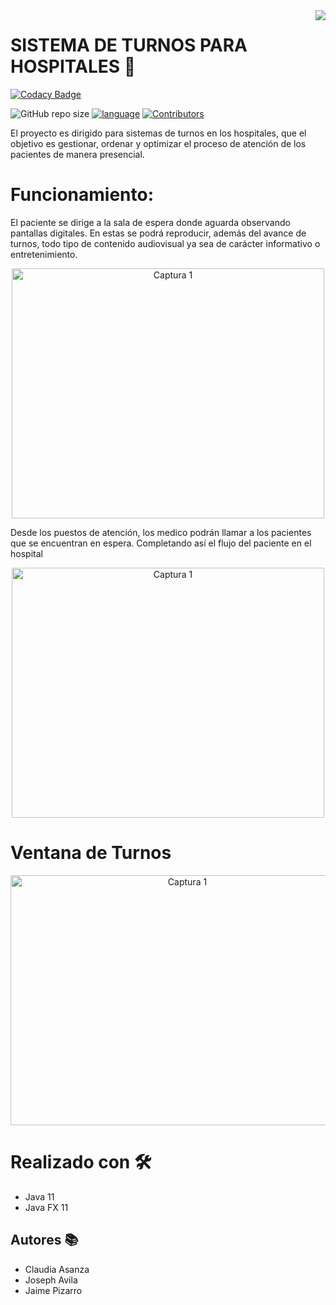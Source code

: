 <img src="https://github.com/jaimepizarr/ProyectoEstrucutras2.0/blob/master/images/logo.png?raw=true" align="right" />

# SISTEMA DE TURNOS PARA HOSPITALES 🚀

[![Codacy Badge](https://api.codacy.com/project/badge/Grade/0a1d1c9e492342879809b380a4c54f45)](https://app.codacy.com/manual/eljosephavila123/ProyectoEstrucutras2.0?utm_source=github.com&utm_medium=referral&utm_content=eljosephavila123/ProyectoEstrucutras2.0&utm_campaign=Badge_Grade_Dashboard)

> 
![GitHub repo size](https://img.shields.io/github/repo-size/jaimepizarr/ProyectoEstrucutras2.0)
[![language][language-shield]][language-url]
[![Contributors][contributors-shield]][contributors-url]




[language-shield]: https://img.shields.io/badge/Java-v11.0.0-blue?style=plastic
[language-url]: https://www.java.com/es/download/
[contributors-shield]: https://img.shields.io/badge/contributors-3-success?style=plastic
[contributors-url]: https://github.com/jaimepizarr/ProyectoEstrucutras2.0/graphs/contributors

El proyecto es dirigido para sistemas de turnos en los hospitales, que el objetivo es gestionar, ordenar y optimizar el proceso de atención de los pacientes de manera presencial.
# Funcionamiento:

El paciente se dirige a la sala de espera donde aguarda observando pantallas digitales. En estas se podrá reproducir, además del avance de turnos, todo tipo de contenido audiovisual ya sea de carácter informativo o entretenimiento.
<p align="center">
<img src="https://github.com/jaimepizarr/ProyectoEstrucutras2.0/blob/master/images/1.png?raw=true"
  alt="Captura 1"
  width="500" height="400">
</p>
Desde los puestos de atención, los medico podrán llamar a los pacientes que se encuentran en espera. Completando así el flujo del paciente en el hospital
<p align="center">
<img src="https://github.com/jaimepizarr/ProyectoEstrucutras2.0/blob/master/images/2.png?raw=true"
  alt="Captura 1"
  width="500" height="400">
</p>


# Ventana de Turnos
</p>


<p align="center">
<img src="https://github.com/jaimepizarr/ProyectoEstrucutras2.0/blob/master/images/principal.png?raw=true"
  alt="Captura 1"
  width="550" height="400">
</p>


# Realizado con 🛠️
- Java 11
- Java FX 11

## Autores 📚
- Claudia Asanza
- Joseph Avila
- Jaime Pizarro



